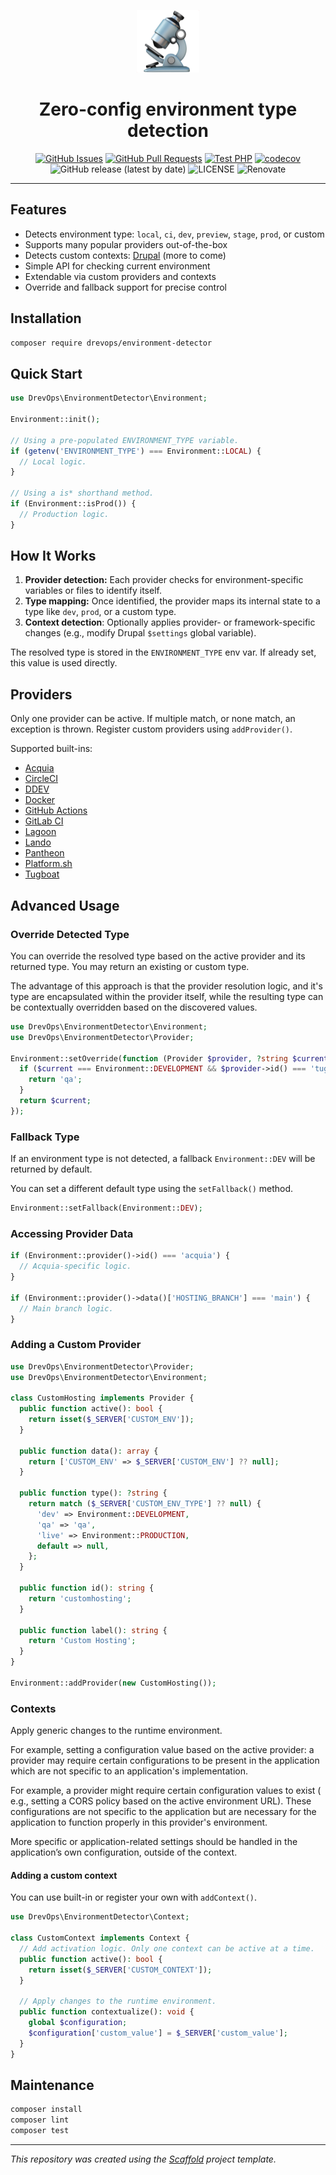 <p align="center">
  <a href="" rel="noopener">
  <img width=100px height=100px src="logo.png" alt="Environment Detector"></a>
</p>

<h1 align="center">Zero-config environment type detection</h1>

<div align="center">

[![GitHub Issues](https://img.shields.io/github/issues/drevops/environment-detector.svg)](https://github.com/drevops/environment-detector/issues)
[![GitHub Pull Requests](https://img.shields.io/github/issues-pr/drevops/environment-detector.svg)](https://github.com/drevops/environment-detector/pulls)
[![Test PHP](https://github.com/drevops/environment-detector/actions/workflows/test-php.yml/badge.svg)](https://github.com/drevops/environment-detector/actions/workflows/test-php.yml)
[![codecov](https://codecov.io/gh/drevops/environment-detector/graph/badge.svg?token=Q2S80GFSF6)](https://codecov.io/gh/drevops/environment-detector)
![GitHub release (latest by date)](https://img.shields.io/github/v/release/drevops/environment-detector)
![LICENSE](https://img.shields.io/github/license/drevops/environment-detector)
![Renovate](https://img.shields.io/badge/renovate-enabled-green?logo=renovatebot)

</div>

---

## Features

- Detects environment type: `local`, `ci`, `dev`, `preview`, `stage`, `prod`, or custom
- Supports many popular providers out-of-the-box
- Detects custom contexts: [Drupal](src/Contexts/Drupal.php) (more to come)
- Simple API for checking current environment
- Extendable via custom providers and contexts
- Override and fallback support for precise control

## Installation

```bash
composer require drevops/environment-detector
```

## Quick Start

```php
use DrevOps\EnvironmentDetector\Environment;

Environment::init();

// Using a pre-populated ENVIRONMENT_TYPE variable.
if (getenv('ENVIRONMENT_TYPE') === Environment::LOCAL) {
  // Local logic.
}

// Using a is* shorthand method.
if (Environment::isProd()) {
  // Production logic.
}

```

## How It Works

1. **Provider detection:** Each provider checks for environment-specific variables
   or files to identify itself.
2. **Type mapping:** Once identified, the provider maps its internal state to a
   type like `dev`, `prod`, or a custom type.
3. **Context detection**: Optionally applies provider- or framework-specific
   changes (e.g., modify Drupal `$settings` global variable).

The resolved type is stored in the `ENVIRONMENT_TYPE` env var. If already set,
this value is used directly.

## Providers

Only one provider can be active. If multiple match, or none match, an exception
is thrown. Register custom providers using `addProvider()`.

Supported built-ins:

- [Acquia](src/Providers/Acquia.php)
- [CircleCI](src/Providers/CircleCi.php)
- [DDEV](src/Providers/Ddev.php)
- [Docker](src/Providers/Docker.php)
- [GitHub Actions](src/Providers/GitHubActions.php)
- [GitLab CI](src/Providers/GitLabCi.php)
- [Lagoon](src/Providers/Lagoon.php)
- [Lando](src/Providers/Lando.php)
- [Pantheon](src/Providers/Pantheon.php)
- [Platform.sh](src/Providers/PlatformSh.php)
- [Tugboat](src/Providers/Tugboat.php)

## Advanced Usage

### Override Detected Type

You can override the resolved type based on the active provider and its returned
type. You may return an existing or custom type.

The advantage of this approach is that the provider resolution logic, and it's
type are encapsulated within the provider itself, while the resulting type
can be contextually overridden based on the discovered values.

```php
use DrevOps\EnvironmentDetector\Environment;
use DrevOps\EnvironmentDetector\Provider;

Environment::setOverride(function (Provider $provider, ?string $current): ?string {
  if ($current === Environment::DEVELOPMENT && $provider->id() === 'tugboat') {
    return 'qa';
  }
  return $current;
});
```

### Fallback Type

If an environment type is not detected, a fallback `Environment::DEV` will be
returned by default.

You can set a different default type using the `setFallback()` method.

```php
Environment::setFallback(Environment::DEV);
```

### Accessing Provider Data

```php
if (Environment::provider()->id() === 'acquia') {
  // Acquia-specific logic.
}

if (Environment::provider()->data()['HOSTING_BRANCH'] === 'main') {
  // Main branch logic.
}
```

### Adding a Custom Provider

```php
use DrevOps\EnvironmentDetector\Provider;
use DrevOps\EnvironmentDetector\Environment;

class CustomHosting implements Provider {
  public function active(): bool {
    return isset($_SERVER['CUSTOM_ENV']);
  }

  public function data(): array {
    return ['CUSTOM_ENV' => $_SERVER['CUSTOM_ENV'] ?? null];
  }

  public function type(): ?string {
    return match ($_SERVER['CUSTOM_ENV_TYPE'] ?? null) {
      'dev' => Environment::DEVELOPMENT,
      'qa' => 'qa',
      'live' => Environment::PRODUCTION,
      default => null,
    };
  }

  public function id(): string {
    return 'customhosting';
  }

  public function label(): string {
    return 'Custom Hosting';
  }
}

Environment::addProvider(new CustomHosting());
```

### Contexts

Apply generic changes to the runtime environment.

For example, setting a configuration value based on the active
provider: a provider may require certain configurations to be present in the
application which are not specific to an application's implementation.

For example, a provider might require certain configuration values to exist (
e.g., setting a CORS policy based on the active environment URL). These
configurations are not specific to the application but are necessary for the
application to function properly in this provider's environment.

More specific or application-related settings should be handled in the
application’s own configuration, outside of the context.

#### Adding a custom context

You can use built-in or register your own with `addContext()`.

```php
use DrevOps\EnvironmentDetector\Context;

class CustomContext implements Context {
  // Add activation logic. Only one context can be active at a time.
  public function active(): bool {
    return isset($_SERVER['CUSTOM_CONTEXT']);
  }

  // Apply changes to the runtime environment.
  public function contextualize(): void {
    global $configuration;
    $configuration['custom_value'] = $_SERVER['custom_value'];
  }
}
```

## Maintenance

```bash
composer install
composer lint
composer test
```

---

*This repository was created using the *[*Scaffold*](https://getscaffold.dev/)*
project template.*

